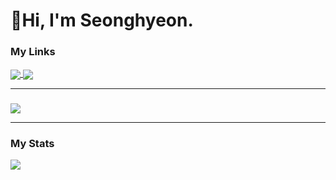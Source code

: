 
# 👋Hi, I'm Seonghyeon.
### My Links
<div>
<a href="https://goshk95.tistory.com" target="_blank">
<img align="center" src="https://img.shields.io/badge/Tistory-9cf" />
</a>
<a href="mailto:goshk77@gmail.com">
<img align="center" src="https://img.shields.io/badge/Gmail-EA4335?style=flat&logo=Gmail&logoColor=white"/>
</a>
</div>

---

<!--
### My Languages
<div>
<img src="https://img.shields.io/badge/JavaScript-F7DF1E?style=flat-square&logo=JavaScript&logoColor=black"/>
<img src="https://img.shields.io/badge/Python-3776AB?style=flat-square&logo=Python&logoColor=white"/>
<img src="https://img.shields.io/badge/Java-007396?style=flat-square&logo=java&logoColor=white"/>
<img src="https://img.shields.io/badge/Spring-6DB33F?style=flat-square&logo=Spring&logoColor=white"/>
</div>
-->

### 
<a href="https://github.com/gggshk">
  <img align="center" src="https://github-readme-stats.vercel.app/api/top-langs/?username=gggshk&show_icons=true&title_color=ffea4f&hide_border=true&layout=compact&theme=dracula" />
</a>

---

### My Stats
<a href="https://github.com/gggshk">
  <img align="center" src="https://github-readme-stats.vercel.app/api?username=gggshk&show_icons=true&theme=tokyonight" />
</a>

<!--
---

### Baekjoon
[![Solved.ac Profile](http://mazassumnida.wtf/api/v2/generate_badge?boj=goshk1995)](https://solved.ac/goshk1995/)
-->
